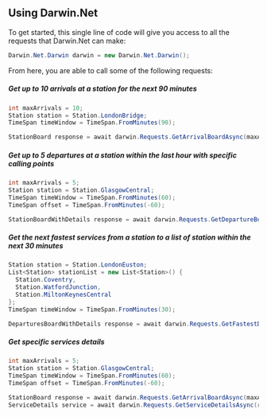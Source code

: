 ## Using Darwin.Net

To get started, this single line of code will give you access to all the requests that Darwin.Net can make:

```csharp
Darwin.Net.Darwin darwin = new Darwin.Net.Darwin();
```

From here, you are able to call some of the following requests:

##### Get up to 10 arrivals at a station for the next 90 minutes
```csharp
int maxArrivals = 10;
Station station = Station.LondonBridge;
TimeSpan timeWindow = TimeSpan.FromMinutes(90);

StationBoard response = await darwin.Requests.GetArrivalBoardAsync(maxArrivals, station, timeWindow);
```

##### Get up to 5 departures at a station within the last hour with specific calling points
```csharp
int maxArrivals = 5;
Station station = Station.GlasgowCentral;
TimeSpan timeWindow = TimeSpan.FromMinutes(60);
TimeSpan offset = TimeSpan.FromMinutes(-60);

StationBoardWithDetails response = await darwin.Requests.GetDepartureBoardWithDetailsAsync(maxArrivals, station, timeWindow, timeOffset: offset);
```

##### Get the next fastest services from a station to a list of station within the next 30 minutes
```csharp
Station station = Station.LondonEuston;
List<Station> stationList = new List<Station>() {
  Station.Coventry,
  Station.WatfordJunction,
  Station.MiltonKeynesCentral
};
TimeSpan timeWindow = TimeSpan.FromMinutes(30);

DeparturesBoardWithDetails response = await darwin.Requests.GetFastestDeparturesWithDetailsAsync(station, stationList, timeWindow);
```

##### Get specific services details
```csharp
int maxArrivals = 5;
Station station = Station.GlasgowCentral;
TimeSpan timeWindow = TimeSpan.FromMinutes(60);
TimeSpan offset = TimeSpan.FromMinutes(-60);

StationBoard response = await darwin.Requests.GetArrivalBoardAsync(maxArrivals, station, timeWindow, timeOffset: offset);
ServiceDetails service = await darwin.Requests.GetServiceDetailsAsync(response.TrainServices[0].RetailServiceId);
```